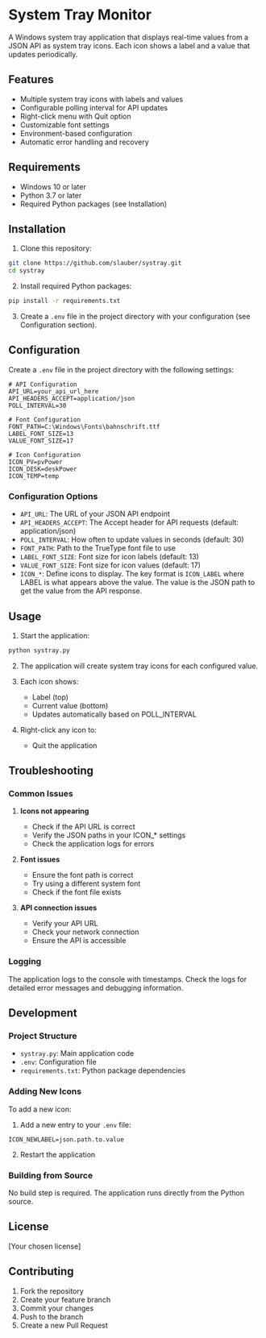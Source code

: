 # System Tray Monitor

A Windows system tray application that displays real-time values from a JSON API as system tray icons. Each icon shows a label and a value that updates periodically.

## Features

- Multiple system tray icons with labels and values
- Configurable polling interval for API updates
- Right-click menu with Quit option
- Customizable font settings
- Environment-based configuration
- Automatic error handling and recovery

## Requirements

- Windows 10 or later
- Python 3.7 or later
- Required Python packages (see Installation)

## Installation

1. Clone this repository:
```bash
git clone https://github.com/slauber/systray.git
cd systray
```

2. Install required Python packages:
```bash
pip install -r requirements.txt
```

3. Create a `.env` file in the project directory with your configuration (see Configuration section).

## Configuration

Create a `.env` file in the project directory with the following settings:

```env
# API Configuration
API_URL=your_api_url_here
API_HEADERS_ACCEPT=application/json
POLL_INTERVAL=30

# Font Configuration
FONT_PATH=C:\Windows\Fonts\bahnschrift.ttf
LABEL_FONT_SIZE=13
VALUE_FONT_SIZE=17

# Icon Configuration
ICON_PV=pvPower
ICON_DESK=deskPower
ICON_TEMP=temp
```

### Configuration Options

- `API_URL`: The URL of your JSON API endpoint
- `API_HEADERS_ACCEPT`: The Accept header for API requests (default: application/json)
- `POLL_INTERVAL`: How often to update values in seconds (default: 30)
- `FONT_PATH`: Path to the TrueType font file to use
- `LABEL_FONT_SIZE`: Font size for icon labels (default: 13)
- `VALUE_FONT_SIZE`: Font size for icon values (default: 17)
- `ICON_*`: Define icons to display. The key format is `ICON_LABEL` where LABEL is what appears above the value. The value is the JSON path to get the value from the API response.

## Usage

1. Start the application:
```bash
python systray.py
```

2. The application will create system tray icons for each configured value.

3. Each icon shows:
   - Label (top)
   - Current value (bottom)
   - Updates automatically based on POLL_INTERVAL

4. Right-click any icon to:
   - Quit the application

## Troubleshooting

### Common Issues

1. **Icons not appearing**
   - Check if the API URL is correct
   - Verify the JSON paths in your ICON_* settings
   - Check the application logs for errors

2. **Font issues**
   - Ensure the font path is correct
   - Try using a different system font
   - Check if the font file exists

3. **API connection issues**
   - Verify your API URL
   - Check your network connection
   - Ensure the API is accessible

### Logging

The application logs to the console with timestamps. Check the logs for detailed error messages and debugging information.

## Development

### Project Structure

- `systray.py`: Main application code
- `.env`: Configuration file
- `requirements.txt`: Python package dependencies

### Adding New Icons

To add a new icon:

1. Add a new entry to your `.env` file:
```env
ICON_NEWLABEL=json.path.to.value
```

2. Restart the application

### Building from Source

No build step is required. The application runs directly from the Python source.

## License

[Your chosen license]

## Contributing

1. Fork the repository
2. Create your feature branch
3. Commit your changes
4. Push to the branch
5. Create a new Pull Request 